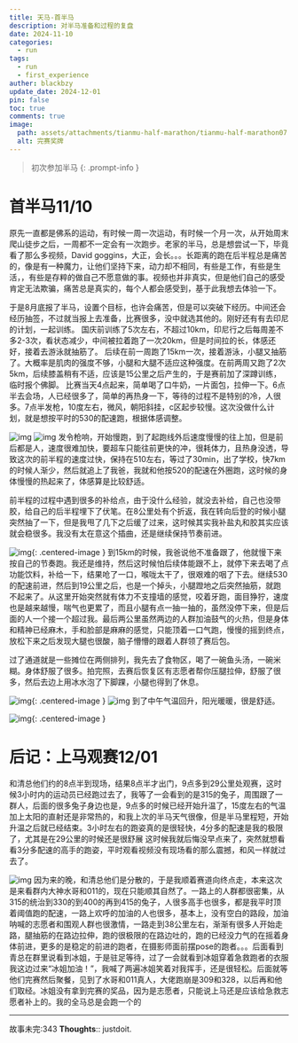 ```yaml
---
title: 天马-首半马
description: 对半马准备和过程的复盘
date: 2024-11-10
categories:
  - run
tags:
  - run
  - first_experience
auther: blackbzy
update_date: 2024-12-01
pin: false
toc: true
comments: true
image:
  path: assets/attachments/tianmu-half-marathon/tianmu-half-marathon07.jpg
  alt: 完赛奖牌
---
```


> 初次参加半马
{: .prompt-info }

# 首半马11/10
原先一直都是佛系的运动，有时候一周一次运动，有时候一个月一次，从开始周末爬山徒步之后，一周都不一定会有一次跑步。老家的半马，总是想尝试一下，毕竟看了那么多视频，David goggins，大正，会长。。。长距离的跑在后半程总是痛苦的，像是有一种魔力，让他们坚持下来，动力却不相同，有些是工作，有些是生活，，有些是存粹的做自己不愿意做的事。视频也并非真实，但是他们自己的感受肯定无法欺骗，痛苦总是真实的，每个人都会感受到，基于此我想去体验一下。

于是8月底报了半马，设置个目标，也许会痛苦，但是可以突破下经历。中间还会经历抽签，不过就当报上去准备，比赛很多，没中就选其他的。刚好还有有去印尼的计划，一起训练。
国庆前训练了5次左右，不超过10km，印尼行之后每周差不多2-3次，看状态减少，中间被拉着跑了一次20km，但是时间拉的长，体感还好，接着去游泳就抽筋了。
后续在前一周跑了15km一次，接着游泳，小腿又抽筋了。大概率是肌肉的强度不够，小腿和大腿不适应这种强度。在前两周又跑了2次5km，后续膝盖稍有不适，应该是15公里之后产生的，于是赛前加了深蹲训练，临时报个佛脚。
比赛当天4点起来，简单喝了口牛奶，一片面包，拉伸一下。6点半去会场，人已经很多了，简单的再热身一下，等待的过程不是特别的冷，人很多。7点半发枪，10度左右，微风，朝阳斜挂，c区起步较慢。这次没做什么计划，就是想按平时的530的配速跑，根据体感调整。

![img](assets/attachments/tianmu-half-marathon/tianmu-half-marathon01.jpg)
![img](assets/attachments/tianmu-half-marathon/tianmu-half-marathon02.jpg)
发令枪响，开始慢跑，到了起跑线外后速度慢慢的往上加，但是前后都是人，速度很难加快，要超车只能往前更快的冲，很耗体力，且热身没透，导致这次的前半程的速度过快，保持在510左右，等过了30min，出了学校，快7km的时候人渐少，然后就追上了我爸，我就和他按520的配速在外圈跑，这时候的身体慢慢的热起来了，体感算是比较舒适。

前半程的过程中遇到很多的补给点，由于没什么经验，就没去补给，自己也没带胶，给自己的后半程埋下了伏笔。在8公里处有个折返，我在转向后登的时候小腿突然抽了一下，但是我甩了几下之后缓了过来，这时候其实我补盐丸和胶其实应该就会稳很多。我没有太在意这个插曲，还是继续保持节奏前进。

![img](assets/attachments/tianmu-half-marathon/tianmu-half-marathon08.jpg){: .centered-image }
到15km的时候，我爸说他不准备跟了，他就慢下来按自己的节奏跑。我还是维持，然后这时候怕后续体能跟不上，就停下来去喝了点功能饮料，补给一下，结果呛了一口，喉咙太干了，很艰难的咽了下去。继续530的配速前进，然后到19公里之后，也是一个掉头，小腿蹬地之后突然抽筋，就跑不起来了。从这里开始突然就有体力不支撞墙的感觉，咬着牙跑，面目狰狞，速度也是越来越慢，喘气也更累了，而且小腿有点一抽一抽的，虽然没停下来，但是后面的人一个接一个超过我。最后两公里虽然两边的人群加油鼓气的火热，但是身体和精神已经麻木，手和脸部是麻麻的感觉，只能顶着一口气跑，慢慢的摇到终点，放松下来之后发现大腿也很酸，脑子懵懵的跟着人群领了赛后包。

过了通道就是一些摊位在两侧排列，我先去了食物区，喝了一碗鱼头汤，一碗米糊。身体舒服了很多。拍完照，去赛后恢复区有志愿者帮你压腿拉伸，舒服了很多，然后去边上用冰水泡了下脚踝，小腿也得到了休息。

![img](assets/attachments/tianmu-half-marathon/tianmu-half-marathon03.jpg){: .centered-image }
![img](assets/attachments/tianmu-half-marathon/tianmu-half-marathon04.jpg)
到了中午气温回升，阳光暖暖，很是舒适。

![img](assets/attachments/tianmu-half-marathon/tianmu-half-marathon06.jpg){: .centered-image }
# 后记：上马观赛12/01
和清总他们约的8点半到现场，结果8点半才出门，9点多到29公里处观赛，这时候3小时内的运动员已经跑过去了，我等了一会看到的是315的兔子，周围跟了一群人，后面的很多兔子身边也是，9点多的时候已经开始升温了，15度左右的气温加上太阳的直射还是非常热的，和我上次的半马天气很像，但是半马里程短，开始升温之后就已经结束。3小时左右的跑姿真的是很轻快，4分多的配速是我的极限了，尤其是在29公里的时候还是很舒展
这时候我就后悔没早点来了，突然就想看看3分多配速的高手的跑姿，平时观看视频没有现场看的那么震撼，和风一样就过去了。

![img](assets/attachments/tianmu-half-marathon/tianmu-half-marathon05.jpg)
因为来的晚，和清总他们是分散的，于是我顺着赛道向终点走，本来这次是来看群内大神水哥和011的，现在只能顺其自然了。一路上的人群都很密集，从315的统治到330的到400的再到415的兔子，人很多高手也很多，都是我平时顶着阈值跑的配速，一路上欢呼的加油的人也很多，基本上，没有空白的路段，加油呐喊的志愿者和围观人群也很激情，一路走到38公里左右，渐渐有很多人开始走路，腿抽筋的在路边拉伸，跑的很极限的在路边吐的，跑的已经没力气的在摇着身体前进，更多的是稳定的前进的跑者，在摄影师面前摆pose的跑者。。。后面看到青总在群里说看到冰姐，于是驻足等待，过了一会就看到冰姐穿着急救跑者的衣服我这边过来“冰姐加油！”，我喊了两遍冰姐笑着对我挥手，还是很轻松。后面就等他们完赛然后聚餐，见到了水哥和011真人，大佬跑崩是309和328，以后再和他们取经。冰姐没有拿到完赛的奖品，因为是志愿者，只能说上马还是应该给急救志愿者补上的。我的全马总是会跑一个的

---
故事未完:343
**Thoughts**:: justdoit.
